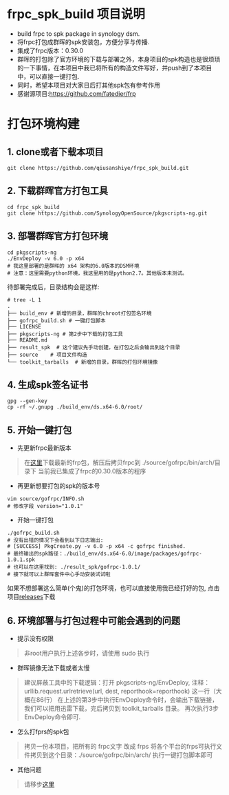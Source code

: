 # frpc_spk_build 项目说明
- build frpc to spk package in synology dsm.
- 将frpc打包成群晖的spk安装包，方便分享与传播.
- 集成了frpc版本：0.30.0
- 群晖的打包除了官方环境的下载与部署之外，本身项目的spk构造也是很烦琐的一下事情，在本项目中我已将所有的构造文件写好，并push到了本项目中，可以直接一键打包.
- 同时，希望本项目对大家日后打其他spk包有参考作用
- 感谢源项目:https://github.com/fatedier/frp

# 打包环境构建
## 1. clone或者下载本项目
```
git clone https://github.com/qiusanshiye/frpc_spk_build.git
```

## 2. 下载群晖官方打包工具
```
cd frpc_spk_build
git clone https://github.com/SynologyOpenSource/pkgscripts-ng.git
```

## 3. 部署群晖官方打包环境
```
cd pkgscripts-ng
./EnvDeploy -v 6.0 -p x64
# 我这里部署的是群晖的 x64 架构的6.0版本的DSM环境
# 注意：这里需要python环境，我这里用的是python2.7。其他版本未测试。
```
待部署完成后，目录结构会是这样:
```
# tree -L 1
.
├── build_env # 新增的目录，群晖的chroot打包签名环境
├── gofrpc_build.sh # 一键打包脚本
├── LICENSE
├── pkgscripts-ng # 第2步中下载的打包工具
├── README.md
├── result_spk  # 这个建议先手动创建，在打包之后会输出到这个目录
├── source    # 项目文件构造
└── toolkit_tarballs  # 新增的目录，群晖的打包环境镜像
```

## 4. 生成spk签名证书
```
gpg --gen-key
cp -rf ~/.gnupg ./build_env/ds.x64-6.0/root/
```

## 5. 开始一键打包
- 先更新frpc最新版本
> 在[这里](https://github.com/fatedier/frp/releases)下载最新的frp包，解压后拷贝frpc到 ./source/gofrpc/bin/arch/目录下
> 当前我已集成了frpc的0.30.0版本的程序

- 再更新想要打包的spk的版本号
```
vim source/gofrpc/INFO.sh
# 修改字段 version="1.0.1"
```

- 开始一键打包
```
./gofrpc_build.sh
# 没有出错的情况下会看到以下日志输出:
# [SUCCESS] PkgCreate.py -v 6.0 -p x64 -c gofrpc finished.
# 最终输出的spk路径：./build_env/ds.x64-6.0/image/packages/gofrpc-1.0.1.spk
# 也可以在这里找到: ./result_spk/gofrpc-1.0.1/
# 接下就可以上群晖套件中心手动安装试试啦
```
如果不想部署这么简单(个鬼)的打包环境，也可以直接使用我已经打好的包, 点击项目[releases](https://github.com/qiusanshiye/frpc_spk_build/releases)下载

## 6. 环境部署与打包过程中可能会遇到的问题
- 提示没有权限
> 非root用户执行上述各步时，请使用 sudo 执行

- 群晖镜像无法下载或者太慢
> 建议屏蔽工具中的下载逻辑：打开 pkgscripts-ng/EnvDeploy, 注释：urllib.request.urlretrieve(url, dest, reporthook=reporthook) 这一行（大概在86行）
> 在上述的第3步中执行EnvDeploy命令时，会输出下载链接，我们可以把用迅雷下载，完后拷贝到 toolkit_tarballs 目录。
> 再次执行3步EnvDeploy命令即可.

- 怎么打fprs的spk包
> 拷贝一份本项目，把所有的 frpc文字 改成 frps
> 将各个平台的frps可执行文件拷贝到这个目录：./source/gofrpc/bin/arch/
> 执行一键打包脚本即可

- 其他问题
> 请移步[这里](http://blog.5941188.com/archives/%E7%BE%A4%E6%99%96%E5%A5%97%E4%BB%B6%E6%89%93%E5%8C%85)

